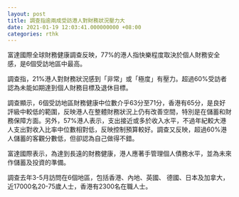 ```yaml
---
layout: post
title: 調查指逾兩成受訪港人對財務狀況壓力大
date: 2021-01-19 12:03:41.000000000 +08:00
categories: rthk
---
```


富達國際全球財務健康調查反映，77%的港人指快樂程度取決於個人財務安全感，是6個受訪地區中最高。

調查指，21%港人對財務狀況感到「非常」或「極度」有壓力。超過60%受訪者認為未能如期達到個人財務目標及退休目標。

調查顯示，6個受訪地區財務健康中位數介乎63分至71分，香港有65分，是良好評級中較低的範圍，反映港人在整體財務狀況上仍有改善空間，特別是在儲蓄和財務保障方面。另外，57%港人表示，支出接近或多於收入水平，不過年紀較大港人支出對收入比率中位數相對低，反映控制預算較好。調查又反映，超過60%港人儲蓄的客觀分數低，但卻認為自己做得不錯。

富達國際表示，為達到長遠的財務健康，港人應著手管理個人債務水平，並為未來作儲蓄及投資的準備。

調查去年3-5月訪問在6個地區，包括香港、內地、英國、 德國、日本及加拿大，近17000名20-75歲人士，香港有2300名在職人士。
